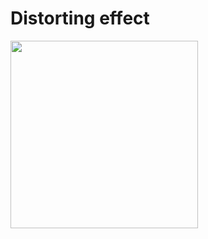 # Distorting effect

<!-- [![Alt](https://media.giphy.com/media/5fkpOxtcSAt1qV12BW/giphy.gif)](https://npkeerthi.github.io/Distorting-effect/) -->
<!-- [![Alt](https://media.giphy.com/media/GGgf6fMFVH2C77AJlS/giphy.gif)](https://npkeerthi.github.io/Distorting-effect/) -->

<!-- []() -->

<a href="https://npkeerthi.github.io/Distorting-effect"><img width="300" src="https://media.giphy.com/media/GGgf6fMFVH2C77AJlS/giphy.gif" ></a>
